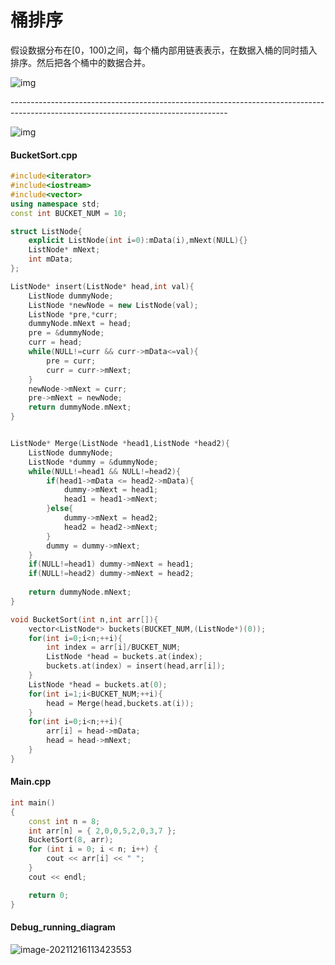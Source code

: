 # 桶排序

假设数据分布在[0，100)之间，每个桶内部用链表表示，在数据入桶的同时插入排序。然后把各个桶中的数据合并。

![img](https://upload.wikimedia.org/wikipedia/commons/thumb/6/61/Bucket_sort_1.svg/320px-Bucket_sort_1.svg.png)

​                                ------------------------------------------------------------------------------------------------------------------------------------

![img](https://upload.wikimedia.org/wikipedia/commons/thumb/e/e3/Bucket_sort_2.svg/320px-Bucket_sort_2.svg.png)

#### BucketSort.cpp

```c++
#include<iterator>
#include<iostream>
#include<vector>
using namespace std;
const int BUCKET_NUM = 10;

struct ListNode{
	explicit ListNode(int i=0):mData(i),mNext(NULL){}
	ListNode* mNext;
	int mData;
};

ListNode* insert(ListNode* head,int val){
	ListNode dummyNode;
	ListNode *newNode = new ListNode(val);
	ListNode *pre,*curr;
	dummyNode.mNext = head;
	pre = &dummyNode;
	curr = head;
	while(NULL!=curr && curr->mData<=val){
		pre = curr;
		curr = curr->mNext;
	}
	newNode->mNext = curr;
	pre->mNext = newNode;
	return dummyNode.mNext;
}


ListNode* Merge(ListNode *head1,ListNode *head2){
	ListNode dummyNode;
	ListNode *dummy = &dummyNode;
	while(NULL!=head1 && NULL!=head2){
		if(head1->mData <= head2->mData){
			dummy->mNext = head1;
			head1 = head1->mNext;
		}else{
			dummy->mNext = head2;
			head2 = head2->mNext;
		}
		dummy = dummy->mNext;
	}
	if(NULL!=head1) dummy->mNext = head1;
	if(NULL!=head2) dummy->mNext = head2;
	
	return dummyNode.mNext;
}

void BucketSort(int n,int arr[]){
	vector<ListNode*> buckets(BUCKET_NUM,(ListNode*)(0));
	for(int i=0;i<n;++i){
		int index = arr[i]/BUCKET_NUM;
		ListNode *head = buckets.at(index);
		buckets.at(index) = insert(head,arr[i]);
	}
	ListNode *head = buckets.at(0);
	for(int i=1;i<BUCKET_NUM;++i){
		head = Merge(head,buckets.at(i));
	}
	for(int i=0;i<n;++i){
		arr[i] = head->mData;
		head = head->mNext;
	}
}

```

#### Main.cpp

```c++
int main()
{
	const int n = 8;
	int arr[n] = { 2,0,0,5,2,0,3,7 };
	BucketSort(8, arr);
	for (int i = 0; i < n; i++) {
		cout << arr[i] << " ";
	}
	cout << endl;

	return 0;
}

```



#### Debug_running_diagram



![image-20211216113423553](C:\Users\小楷\AppData\Roaming\Typora\typora-user-images\image-20211216113423553.png)

